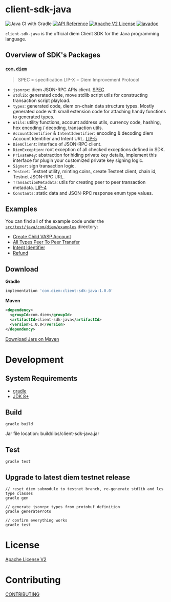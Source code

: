 # client-sdk-java

![Java CI with Gradle](https://github.com/diem/client-sdk-java/workflows/Java%20CI%20with%20Gradle/badge.svg) [![API Reference](https://img.shields.io/badge/api-reference-blue.svg)](https://github.com/diem/diem/blob/master/json-rpc/json-rpc-spec.md) [![Apache V2 License](https://img.shields.io/badge/license-Apache%20V2-blue.svg)](../master/LICENSE) [![javadoc](https://javadoc.io/badge2/org.diem/client-sdk-java/javadoc.svg)](https://javadoc.io/doc/com.diem/client-sdk-java)

`client-sdk-java` is the official diem Client SDK for the Java programming language.

## Overview of SDK's Packages

### [`com.diem`](./src/main/java/com/com/diem/)

> SPEC = specification
> LIP-X = Diem Improvement Protocol

- `jsonrpc`: diem JSON-RPC APIs client. [SPEC](https://github.com/diem/diem/blob/master/json-rpc/json-rpc-spec.md)
- `stdlib`: generated code, move stdlib script utils for constructing transaction script playload.
- `types`: generated code, diem on-chain data structure types. Mostly generated code with small extension code for attaching handy functions to generated types.
- `utils`: utility functions, account address utils, currency code, hashing, hex encoding / decoding, transaction utils.
- `AccountIdentifier` & `IntentIdentifier`: encoding & decoding diem Account Identifier and Intent URL. [LIP-5](https://dip.diem.com/dip-5/)
- `DiemClient`: interface of JSON-RPC client.
- `DiemException`: root exception of all checked exceptions defined in SDK.
- `PrivateKey`: abstraction for hiding private key details, implement this interface for plugin your customized private key signing logic.
- `Signer`: sign transaction logic.
- `Testnet`: Testnet utility, minting coins, create Testnet client, chain id, Testnet JSON-RPC URL.
- `TransactionMetadata`: utils for creating peer to peer transaction metadata. [LIP-4](https://dip.diem.com/dip-4/)
- `Constants`: static data and JSON-RPC response enum type values.

## Examples

You can find all of the example code under the [`src/test/java/com/diem/examples`](./src/test/java/com/diem/examples/) directory:

* [Create Child VASP Account](./src/test/java/com/diem/examples/CreateChildVASP.java)
* [All Types Peer To Peer Transfer](./src/test/java/com/diem/examples/PeerToPeerTransfer.java)
* [Intent Identifier](./src/test/java/com/diem/examples/IntentId.java)
* [Refund](./src/test/java/com/diem/examples/Refund.java)

## Download

**Gradle**

```gradle
implementation 'com.diem:client-sdk-java:1.0.0'
```

**Maven**

```xml
<dependency>
  <groupId>com.diem</groupId>
  <artifactId>client-sdk-java</artifactId>
  <version>1.0.0</version>
</dependency>
```
[Download Jars on Maven](https://repo1.maven.org/maven2/com/diem/client-sdk-java/)

# Development

## System Requirements

* [gradle](https://gradle.org/install/)
* [JDK 8+](https://www.oracle.com/java/technologies/javase-downloads.html)

## Build

```
gradle build
```

Jar file location: build/libs/client-sdk-java.jar

## Test

```
gradle test
```

## Upgrade to latest diem testnet release

```
// reset diem submodule to testnet branch, re-generate stdlib and lcs type classes
gradle gen

// generate jsonrpc types from protobuf definition
gradle generateProto

// confirm everything works
gradle test
```


# License

[Apache License V2](./LICENSE)

# Contributing

[CONTRIBUTING](./CONTRIBUTING.md)

